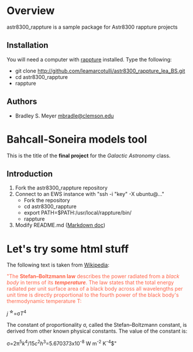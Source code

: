 Overview
========

astr8300_rappture is a sample package for Astr8300 rappture projects

Installation
------------

You will need a computer with [rappture](https://nanohub.org/infrastructure/rappture/) installed.  Type the following:

* git clone http://github.com/leamarcotulli/astr8300_rappture_lea_BS.git
* cd astr8300_rappture
* rappture

Authors
-------

- Bradley S. Meyer <mbradle@clemson.edu>



Bahcall-Soneira models tool
===========================
This is the title of the **final project** for the *Galactic Astronomy* class.

Introduction
------------

1. Fork the astr8300_rappture repository
2. Connect to an EWS instance with "ssh -i "key" -X ubuntu@..."
   * Fork the repository
   * cd astr8300_rappture
   * export PATH=$PATH:/usr/local/rappture/bin/
   * rappture
3. Modify README.md ([Markdown doc](https://guides.github.com/features/mastering-markdown/))

Let's try some html stuff
=========================
The following text is taken from [Wikipedia](https://en.wikipedia.org/wiki/Stefan%E2%80%93Boltzmann_law):

<p style="color:Tomato;">"The <b>Stefan–Boltzmann law</b> describes the power radiated from a <i>black body</i> in terms of its <b><i>temperature</i></b>. The law states that the total energy radiated per unit surface area of a black body across all wavelengths per unit time is directly proportional to the fourth power of the black body's thermodynamic temperature T:</p>
  <p><i>j</i><sup> &star;</sup>=&sigma;<i>T</i><sup>4</sup></p>
 <p>The constant of proportionality σ, called the Stefan–Boltzmann constant, is derived from other known physical constants. The value of the constant is:</p>
   <p>&sigma;=2&pi;<sup>5</sup><i>k</i><sup>4</sup>/15<i>c</i><sup>2</sup><i>h</i><sup>3</sup>=5.670373x10<sup>-8</sup> W m<sup>-2</sup> K<sup>-4</sup>$"</p>
  
 
